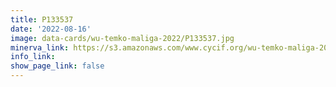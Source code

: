 ```yaml
---
title: P133537
date: '2022-08-16'
image: data-cards/wu-temko-maliga-2022/P133537.jpg
minerva_link: https://s3.amazonaws.com/www.cycif.org/wu-temko-maliga-2022/P133537/index.html
info_link:
show_page_link: false
---
```

